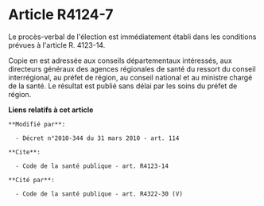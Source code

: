 # Article R4124-7

Le procès-verbal de l'élection est immédiatement établi dans les conditions prévues à l'article R. 4123-14. 

Copie en est adressée aux conseils départementaux intéressés, aux directeurs généraux des agences régionales de santé du
ressort du conseil interrégional, au préfet de région, au conseil national et au ministre chargé de la santé. Le résultat est
publié sans délai par les soins du préfet de région.

**Liens relatifs à cet article**

	**Modifié par**:

	  - Décret n°2010-344 du 31 mars 2010 - art. 114

	**Cite**:

	  - Code de la santé publique - art. R4123-14

	**Cité par**:

	  - Code de la santé publique - art. R4322-30 (V)
